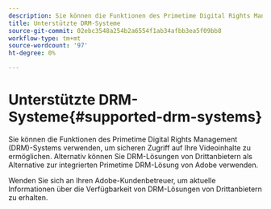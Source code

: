 ```yaml
---
description: Sie können die Funktionen des Primetime Digital Rights Management (DRM)-Systems verwenden, um sicheren Zugriff auf Ihre Videoinhalte zu ermöglichen. Alternativ können Sie DRM-Lösungen von Drittanbietern als Alternative zur integrierten Primetime DRM-Lösung von Adobe verwenden.
title: Unterstützte DRM-Systeme
source-git-commit: 02ebc3548a254b2a6554f1ab34afbb3ea5f09bb8
workflow-type: tm+mt
source-wordcount: '97'
ht-degree: 0%

---
```


# Unterstützte DRM-Systeme{#supported-drm-systems}

Sie können die Funktionen des Primetime Digital Rights Management (DRM)-Systems verwenden, um sicheren Zugriff auf Ihre Videoinhalte zu ermöglichen. Alternativ können Sie DRM-Lösungen von Drittanbietern als Alternative zur integrierten Primetime DRM-Lösung von Adobe verwenden.

Wenden Sie sich an Ihren Adobe-Kundenbetreuer, um aktuelle Informationen über die Verfügbarkeit von DRM-Lösungen von Drittanbietern zu erhalten.
